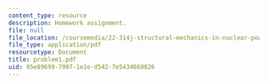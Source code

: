 ```yaml
---
content_type: resource
description: Homework assignment.
file: null
file_location: /coursemedia/22-314j-structural-mechanics-in-nuclear-power-technology-fall-2006/95e8969979971e1ed5427e5434668826_problem1.pdf
file_type: application/pdf
resourcetype: Document
title: problem1.pdf
uid: 95e89699-7997-1e1e-d542-7e5434668826
---
```

